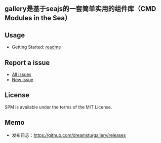 ## gallery是基于seajs的一套简单实用的组件库（CMD Modules in the Sea）

## Usage

- Getting Started: [readme](https://github.com/dreamstu/gallery/tree/master/docs)


## Report a issue

* [All issues](https://github.com/dreamstu/gallery/issues)
* [New issue](https://github.com/dreamstu/gallery/issues/new)

## License

SPM is available under the terms of the MIT License.

## Memo

* 发布日志：https://github.com/dreamstu/gallery/releases
